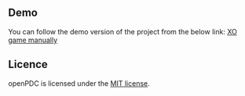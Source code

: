## Demo

You can follow the demo version of the project from the below link:
[XO game manually](https://amin-norollah.github.io/JS-code/Games/XO-manual)

## Licence

openPDC is licensed under the [MIT license](https://opensource.org/licenses/MIT).
